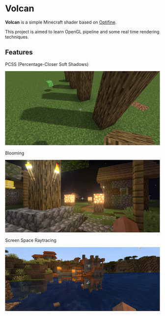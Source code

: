 # Volcan

**Volcan** is a simple Minecraft shader based on [Optifine](https://github.com/sp614x/optifine).

This project is aimed to learn OpenGL pipeline and some real time rendering techniques.

## Features

PCSS (Percentage-Closer Soft Shadows)

![pcss](./imgs/pcss.png)

Blooming

![blooming](./imgs/blooming.png)

Screen Space Raytracing

![SSR](./imgs/SSR.png)